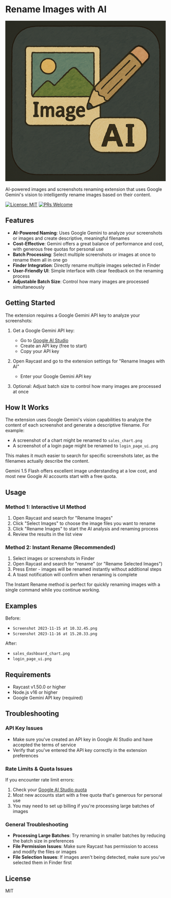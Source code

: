 # Rename Images with AI

![Rename Images with AI](assets/extension-icon.png)

AI-powered images and screenshots renaming extension that uses Google Gemini's vision to intelligently rename images based on their content.

[![License: MIT](https://img.shields.io/badge/license-MIT-blue.svg)](https://github.com/raycast/extensions/blob/main/LICENSE)
[![PRs Welcome](https://img.shields.io/badge/PRs-welcome-brightgreen.svg)](https://github.com/raycast/extensions/pulls)

## Features

- **AI-Powered Naming**: Uses Google Gemini to analyze your screenshots or images and create descriptive, meaningful filenames
- **Cost-Effective**: Gemini offers a great balance of performance and cost, with generous free quotas for personal use
- **Batch Processing**: Select multiple screenshots or images at once to rename them all in one go
- **Finder Integration**: Directly rename multiple images selected in Finder
- **User-Friendly UI**: Simple interface with clear feedback on the renaming process
- **Adjustable Batch Size**: Control how many images are processed simultaneously

## Getting Started

The extension requires a Google Gemini API key to analyze your screenshots:

1. Get a Google Gemini API key:

   - Go to [Google AI Studio](https://makersuite.google.com/app/apikey)
   - Create an API key (free to start)
   - Copy your API key

2. Open Raycast and go to the extension settings for "Rename Images with AI"

   - Enter your Google Gemini API key

3. Optional: Adjust batch size to control how many images are processed at once

## How It Works

The extension uses Google Gemini's vision capabilities to analyze the content of each screenshot and generate a descriptive filename. For example:

- A screenshot of a chart might be renamed to `sales_chart.png`
- A screenshot of a login page might be renamed to `login_page_ui.png`

This makes it much easier to search for specific screenshots later, as the filenames actually describe the content.

Gemini 1.5 Flash offers excellent image understanding at a low cost, and most new Google AI accounts start with a free quota.

## Usage

### Method 1: Interactive UI Method

1. Open Raycast and search for "Rename Images"
2. Click "Select Images" to choose the image files you want to rename
3. Click "Rename Images" to start the AI analysis and renaming process
4. Review the results in the list view

### Method 2: Instant Rename (Recommended)

1. Select images or screenshots in Finder
2. Open Raycast and search for "rename" (or "Rename Selected Images")
3. Press Enter - images will be renamed instantly without additional steps
4. A toast notification will confirm when renaming is complete

The Instant Rename method is perfect for quickly renaming images with a single command while you continue working.

## Examples

Before:

- `Screenshot 2023-11-15 at 10.32.45.png`
- `Screenshot 2023-11-16 at 15.20.33.png`

After:

- `sales_dashboard_chart.png`
- `login_page_ui.png`

## Requirements

- Raycast v1.50.0 or higher
- Node.js v16 or higher
- Google Gemini API key (required)

## Troubleshooting

### API Key Issues

- Make sure you've created an API key in Google AI Studio and have accepted the terms of service
- Verify that you've entered the API key correctly in the extension preferences

### Rate Limits & Quota Issues

If you encounter rate limit errors:

1. Check your [Google AI Studio quota](https://makersuite.google.com/app/apikey)
2. Most new accounts start with a free quota that's generous for personal use
3. You may need to set up billing if you're processing large batches of images

### General Troubleshooting

- **Processing Large Batches**: Try renaming in smaller batches by reducing the batch size in preferences
- **File Permission Issues**: Make sure Raycast has permission to access and modify the files or images
- **File Selection Issues**: If images aren't being detected, make sure you've selected them in Finder first

## License

MIT

